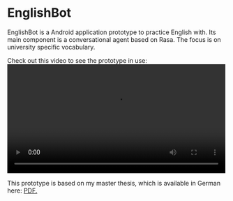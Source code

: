 # EnglishBot
EnglishBot is a Android application prototype to practice English with. Its main component is a conversational agent based on Rasa. The focus is on university specific vocabulary. 

Check out this video to see the prototype in use:
<video src="englishbot.mp4" width="500" controls preload></video>

This prototype is based on my master thesis, which is available in German here:
<a href="br00ks.github.io/assets/thesis_lampesberger_cc.pdf" target="_blank">PDF.</a>
